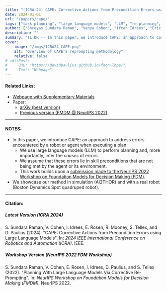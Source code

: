 ```yaml
---
title: "[ICRA-24] CAPE: Corrective Actions from Precondition Errors using Large Language Models"
date: 2024-01-01
url: "/papers/cape/"
tags: ["task planning", "large language models", "LLM", "re-planning", "few-shot planning"]
author: ["Shreyas Sundara Raman", "Vanya Cohen", "Ifrah Idrees", "Eric Rosen", "Ray Mooney", "Stefanie Tellex", "David Paulius"]
description: ""
summary: "TL;DR -- In this paper, we introduce CAPE: an approach to correct errors encountered during robot plan execution. We exploit the ability of large language models to generate high-level plans and to reason about causes of errors."
cover:
    image: "/imgs/ICRA24_CAPE.png"
    alt: "Overview of CAPE's reprompting methodology"
    relative: false
# editPost:
#     URL: "https://davidpaulius.github.io/foon-lhpe/"
#     Text: "Webpage"
---
```


#### Related Links:

+ [Webpage with Supplementary Materials](https://shreyas-s-raman.github.io/CAPE/)
+ Paper:
  + [arXiv (best version)](https://arxiv.org/abs/2211.09935)
  + [Previous version (FMDM @ NeurIPS 2022)](https://openreview.net/forum?id=cMDMRBe1TKs)

---

#### NOTES:

+ In this paper, we introduce CAPE: an approach to address errors encountered by a robot or agent when executing a plan.
  + We use large language models (LLM) to perform planning and, more importantly, infer the *causes* of errors.
  + We assume that these errors lie in skill preconditions that are not being met by the agent or its environment.
  + This work builds upon a [submission made to the NeurIPS 2022 Workshop on Foundation Models for Decision Making (FDM)](https://openreview.net/forum?id=cMDMRBe1TKs).
+ We showcase our method in simulation (AI2THOR) and with a real robot (Boston Dynamics Spot quadruped robot).

---

#### Citation:

##### Latest Version (ICRA 2024)

S. Sundara Raman, V. Cohen, I. Idrees, E. Rosen, R. Mooney, S. Tellex, and D. Paulius (2024). "CAPE: Corrective Actions from Precondition Errors using Large Language Models". In: *2024 IEEE International Conference on Robotics and Automation (ICRA)*. IEEE.

##### Workshop Version (NeurIPS 2022 FDM Workshop)

S. Sundara Raman, V. Cohen, E. Rosen, I. Idrees, D. Paulius, and S. Tellex (2022). "Planning With Large Language Models Via Corrective Re-Prompting". In: *NeurIPS Workshop on Foundation Models for Decision Making (FMDM)*, NeurIPS 2022.
